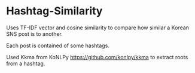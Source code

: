 # Hashtag-Similarity
Uses TF-IDF vector and cosine similarity to compare how similar a Korean SNS post is to another.

Each post is contained of some hashtags.

Used Kkma from KoNLPy https://github.com/konlpy/kkma to extract roots from a hashtag.
